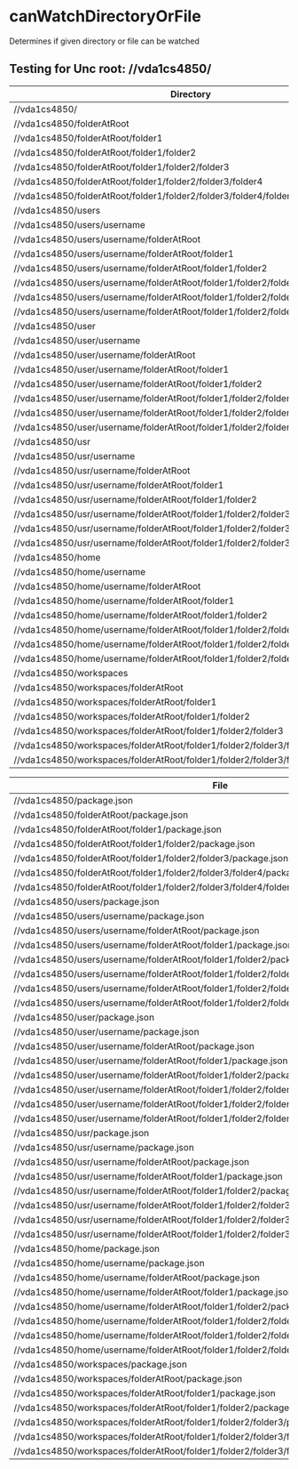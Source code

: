 # canWatchDirectoryOrFile

Determines if given directory or file can be watched

## Testing for Unc root: //vda1cs4850/

| Directory                                                                                     | canWatchDirectoryOrFile |
| --------------------------------------------------------------------------------------------- | ----------------------- |
| //vda1cs4850/                                                                                 | false                   |
| //vda1cs4850/folderAtRoot                                                                     | false                   |
| //vda1cs4850/folderAtRoot/folder1                                                             | false                   |
| //vda1cs4850/folderAtRoot/folder1/folder2                                                     | false                   |
| //vda1cs4850/folderAtRoot/folder1/folder2/folder3                                             | true                    |
| //vda1cs4850/folderAtRoot/folder1/folder2/folder3/folder4                                     | true                    |
| //vda1cs4850/folderAtRoot/folder1/folder2/folder3/folder4/folder5                             | true                    |
| //vda1cs4850/users                                                                            | false                   |
| //vda1cs4850/users/username                                                                   | false                   |
| //vda1cs4850/users/username/folderAtRoot                                                      | false                   |
| //vda1cs4850/users/username/folderAtRoot/folder1                                              | true                    |
| //vda1cs4850/users/username/folderAtRoot/folder1/folder2                                      | true                    |
| //vda1cs4850/users/username/folderAtRoot/folder1/folder2/folder3                              | true                    |
| //vda1cs4850/users/username/folderAtRoot/folder1/folder2/folder3/folder4                      | true                    |
| //vda1cs4850/users/username/folderAtRoot/folder1/folder2/folder3/folder4/folder5              | true                    |
| //vda1cs4850/user                                                                             | false                   |
| //vda1cs4850/user/username                                                                    | false                   |
| //vda1cs4850/user/username/folderAtRoot                                                       | false                   |
| //vda1cs4850/user/username/folderAtRoot/folder1                                               | true                    |
| //vda1cs4850/user/username/folderAtRoot/folder1/folder2                                       | true                    |
| //vda1cs4850/user/username/folderAtRoot/folder1/folder2/folder3                               | true                    |
| //vda1cs4850/user/username/folderAtRoot/folder1/folder2/folder3/folder4                       | true                    |
| //vda1cs4850/user/username/folderAtRoot/folder1/folder2/folder3/folder4/folder5               | true                    |
| //vda1cs4850/usr                                                                              | false                   |
| //vda1cs4850/usr/username                                                                     | false                   |
| //vda1cs4850/usr/username/folderAtRoot                                                        | false                   |
| //vda1cs4850/usr/username/folderAtRoot/folder1                                                | true                    |
| //vda1cs4850/usr/username/folderAtRoot/folder1/folder2                                        | true                    |
| //vda1cs4850/usr/username/folderAtRoot/folder1/folder2/folder3                                | true                    |
| //vda1cs4850/usr/username/folderAtRoot/folder1/folder2/folder3/folder4                        | true                    |
| //vda1cs4850/usr/username/folderAtRoot/folder1/folder2/folder3/folder4/folder5                | true                    |
| //vda1cs4850/home                                                                             | false                   |
| //vda1cs4850/home/username                                                                    | false                   |
| //vda1cs4850/home/username/folderAtRoot                                                       | false                   |
| //vda1cs4850/home/username/folderAtRoot/folder1                                               | true                    |
| //vda1cs4850/home/username/folderAtRoot/folder1/folder2                                       | true                    |
| //vda1cs4850/home/username/folderAtRoot/folder1/folder2/folder3                               | true                    |
| //vda1cs4850/home/username/folderAtRoot/folder1/folder2/folder3/folder4                       | true                    |
| //vda1cs4850/home/username/folderAtRoot/folder1/folder2/folder3/folder4/folder5               | true                    |
| //vda1cs4850/workspaces                                                                       | false                   |
| //vda1cs4850/workspaces/folderAtRoot                                                          | false                   |
| //vda1cs4850/workspaces/folderAtRoot/folder1                                                  | false                   |
| //vda1cs4850/workspaces/folderAtRoot/folder1/folder2                                          | true                    |
| //vda1cs4850/workspaces/folderAtRoot/folder1/folder2/folder3                                  | true                    |
| //vda1cs4850/workspaces/folderAtRoot/folder1/folder2/folder3/folder4                          | true                    |
| //vda1cs4850/workspaces/folderAtRoot/folder1/folder2/folder3/folder4/folder5                  | true                    |

| File                                                                                          | canWatchDirectoryOrFile |
| --------------------------------------------------------------------------------------------- | ----------------------- |
| //vda1cs4850/package.json                                                                     | false                   |
| //vda1cs4850/folderAtRoot/package.json                                                        | false                   |
| //vda1cs4850/folderAtRoot/folder1/package.json                                                | false                   |
| //vda1cs4850/folderAtRoot/folder1/folder2/package.json                                        | true                    |
| //vda1cs4850/folderAtRoot/folder1/folder2/folder3/package.json                                | true                    |
| //vda1cs4850/folderAtRoot/folder1/folder2/folder3/folder4/package.json                        | true                    |
| //vda1cs4850/folderAtRoot/folder1/folder2/folder3/folder4/folder5/package.json                | true                    |
| //vda1cs4850/users/package.json                                                               | false                   |
| //vda1cs4850/users/username/package.json                                                      | false                   |
| //vda1cs4850/users/username/folderAtRoot/package.json                                         | true                    |
| //vda1cs4850/users/username/folderAtRoot/folder1/package.json                                 | true                    |
| //vda1cs4850/users/username/folderAtRoot/folder1/folder2/package.json                         | true                    |
| //vda1cs4850/users/username/folderAtRoot/folder1/folder2/folder3/package.json                 | true                    |
| //vda1cs4850/users/username/folderAtRoot/folder1/folder2/folder3/folder4/package.json         | true                    |
| //vda1cs4850/users/username/folderAtRoot/folder1/folder2/folder3/folder4/folder5/package.json | true                    |
| //vda1cs4850/user/package.json                                                                | false                   |
| //vda1cs4850/user/username/package.json                                                       | false                   |
| //vda1cs4850/user/username/folderAtRoot/package.json                                          | true                    |
| //vda1cs4850/user/username/folderAtRoot/folder1/package.json                                  | true                    |
| //vda1cs4850/user/username/folderAtRoot/folder1/folder2/package.json                          | true                    |
| //vda1cs4850/user/username/folderAtRoot/folder1/folder2/folder3/package.json                  | true                    |
| //vda1cs4850/user/username/folderAtRoot/folder1/folder2/folder3/folder4/package.json          | true                    |
| //vda1cs4850/user/username/folderAtRoot/folder1/folder2/folder3/folder4/folder5/package.json  | true                    |
| //vda1cs4850/usr/package.json                                                                 | false                   |
| //vda1cs4850/usr/username/package.json                                                        | false                   |
| //vda1cs4850/usr/username/folderAtRoot/package.json                                           | true                    |
| //vda1cs4850/usr/username/folderAtRoot/folder1/package.json                                   | true                    |
| //vda1cs4850/usr/username/folderAtRoot/folder1/folder2/package.json                           | true                    |
| //vda1cs4850/usr/username/folderAtRoot/folder1/folder2/folder3/package.json                   | true                    |
| //vda1cs4850/usr/username/folderAtRoot/folder1/folder2/folder3/folder4/package.json           | true                    |
| //vda1cs4850/usr/username/folderAtRoot/folder1/folder2/folder3/folder4/folder5/package.json   | true                    |
| //vda1cs4850/home/package.json                                                                | false                   |
| //vda1cs4850/home/username/package.json                                                       | false                   |
| //vda1cs4850/home/username/folderAtRoot/package.json                                          | true                    |
| //vda1cs4850/home/username/folderAtRoot/folder1/package.json                                  | true                    |
| //vda1cs4850/home/username/folderAtRoot/folder1/folder2/package.json                          | true                    |
| //vda1cs4850/home/username/folderAtRoot/folder1/folder2/folder3/package.json                  | true                    |
| //vda1cs4850/home/username/folderAtRoot/folder1/folder2/folder3/folder4/package.json          | true                    |
| //vda1cs4850/home/username/folderAtRoot/folder1/folder2/folder3/folder4/folder5/package.json  | true                    |
| //vda1cs4850/workspaces/package.json                                                          | false                   |
| //vda1cs4850/workspaces/folderAtRoot/package.json                                             | false                   |
| //vda1cs4850/workspaces/folderAtRoot/folder1/package.json                                     | true                    |
| //vda1cs4850/workspaces/folderAtRoot/folder1/folder2/package.json                             | true                    |
| //vda1cs4850/workspaces/folderAtRoot/folder1/folder2/folder3/package.json                     | true                    |
| //vda1cs4850/workspaces/folderAtRoot/folder1/folder2/folder3/folder4/package.json             | true                    |
| //vda1cs4850/workspaces/folderAtRoot/folder1/folder2/folder3/folder4/folder5/package.json     | true                    |


